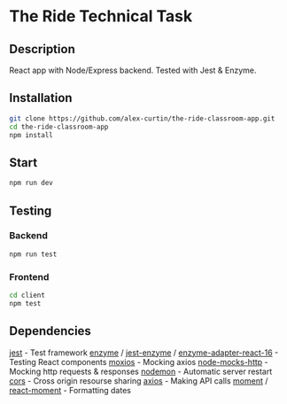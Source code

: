 # The Ride Technical Task

## Description

React app with Node/Express backend. Tested with Jest & Enzyme.

## Installation

```bash
git clone https://github.com/alex-curtin/the-ride-classroom-app.git
cd the-ride-classroom-app
npm install
```

## Start  

```zsh
npm run dev
```

## Testing  

### Backend

```zsh
npm run test
```

### Frontend

```zsh
cd client
npm test
```

## Dependencies

[jest](https://jestjs.io/) - Test framework
[enzyme](https://airbnb.io/enzyme/) / [jest-enzyme](https://www.npmjs.com/package/jest-enzyme) / [enzyme-adapter-react-16](https://www.npmjs.com/package/enzyme-adapter-react-16) - Testing React components
[moxios](https://www.npmjs.com/package/moxios) - Mocking axios
[node-mocks-http](https://www.npmjs.com/package/node-mocks-http) - Mocking http requests & responses
[nodemon](https://nodemon.io/) - Automatic server restart
[cors](https://www.npmjs.com/package/cors)  - Cross origin resourse sharing
[axios](https://www.npmjs.com/package/axios) - Making API calls
[moment](https://momentjs.com/) / [react-moment](https://www.npmjs.com/package/react-moment) - Formatting dates
